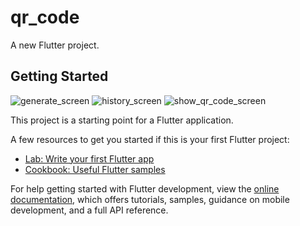 # qr_code

A new Flutter project.

## Getting Started

![generate_screen](https://github.com/khadirov7/qr_code/assets/146335358/a7bdd3c6-ccce-4a0a-a077-2b2e7a4f4c98)
![history_screen](https://github.com/khadirov7/qr_code/assets/146335358/4f1ca781-73f6-4828-8591-57cdb5cf86bf)
![show_qr_code_screen](https://github.com/khadirov7/qr_code/assets/146335358/6b8002dc-40b7-40c2-bfe4-9406e6b03cf1)

This project is a starting point for a Flutter application.

A few resources to get you started if this is your first Flutter project:

- [Lab: Write your first Flutter app](https://docs.flutter.dev/get-started/codelab)
- [Cookbook: Useful Flutter samples](https://docs.flutter.dev/cookbook)

For help getting started with Flutter development, view the
[online documentation](https://docs.flutter.dev/), which offers tutorials,
samples, guidance on mobile development, and a full API reference.
